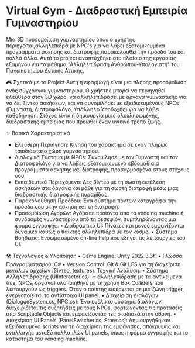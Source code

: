 # Virtual Gym - Διαδραστική Εμπειρία Γυμναστηρίου
Μια 3D προσομοίωση γυμναστηρίου όπου ο χρήστης περιηγείται,αλληλεπιδρά με NPC's για να λάβει εξατομικευμένα προγράμματα άσκησης και διατροφής,παρακολουθεί την πρόοδό του και πολλά άλλα.
Αυτό το project αναπτύχθηκε στο πλαίσιο της εργασίας εξαμήνου για το μάθημα "Αλληλεπίδραση Ανθρώπου-Υπολογιστή" του Πανεπιστημίου Δυτικής Αττικής.

🎮 Σχετικά με το Project
  Αυτή η εφαρμογή είναι μια πλήρης προσομοίωση ενός σύγχρονου γυμναστηρίου. Ο χρήστης μπορεί να περιηγηθεί ελεύθερα στον 3D χώρο, να αλληλεπιδράσει με όργανα γυμναστικής για να δει βίντεο ασκήσεων, και να συνομιλήσει με εξειδικευμένους NPCs (Γυμναστή, Διατροφολόγο, Υπάλληλο Υποδοχής) για να λάβει καθοδήγηση. Στόχος είναι η δημιουργία μιας ολοκληρωμένης, διαδραστικής εμπειρίας που προωθεί έναν υγιεινό τρόπο ζωής.

  ✨ Βασικά Χαρακτηριστικά
  * Ελεύθερη Περιήγηση: Κίνηση του χαρακτήρα σε έναν πλήρως τρισδιάστατο χώρο γυμναστηρίου.
  * Διαλογικό Σύστημα με NPCs: Συνομίλησε με τον Γυμναστή και τον Διατροφολόγο για να λάβεις εξατομικευμένα εβδομαδιαία προγράμματα άσκησης και διατροφής, προσαρμοσμένα στους στόχους σου.
  * Εκπαιδευτικό Περιεχόμενο: Δες βίντεο με τη σωστή εκτέλεση ασκήσεων στα όργανα και μάθε για τη σωστή διατροφή μέσω μιας διαδραστικής διατροφικής πυραμίδας.
  * Παρακολούθηση Προόδου: Ένα σύστημα πόντων καταγράφει την πρόοδό σου στην άσκηση και τη διατροφή.
  * Προσομοίωση Αγορών: Αγόρασε προϊόντα από το vending machine ή συνδρομές γυμναστηρίου από τη ρεσεψιόν, συμπληρώνοντας μια φόρμα εγγραφής.
  • Διαδραστικό UI: Πίνακες και μενού εμφανίζονται δυναμικά καθώς ο παίκτης αλληλεπιδρά με τον κόσμο.
  • Σύστημα Βοήθειας: Ενσωματωμένο on-line help που εξηγεί τις λειτουργίες του UI.

  🛠️ Τεχνολογίες & Υλοποίηση
  • Game Engine: Unity 2022.3.3f1
  • Γλώσσα Προγραμματισμού: C#
  • Version Control: Git & Git LFS για τη διαχείριση μεγάλων αρχείων (βίντεο, textures).
  Τεχνική Ανάλυση:
  • Σύστημα Αλληλεπίδρασης (UIInteractor.cs): Η αλληλεπίδραση με τα αντικείμενα (π.χ. NPCs, όργανα) υλοποιήθηκε με τη χρήση Box Colliders που λειτουργούν 
    ως triggers. Όταν ο παίκτης εισέρχεται σε μια ζώνη trigger, ενεργοποιείται το αντίστοιχο UI panel.
  • Διαχείριση Διαλόγων (DialogueSystem.cs, NPC.cs): Ένα ευέλικτο σύστημα διαλόγων διαχειρίζεται τις συζητήσεις με τους NPCs, φορτώνοντας τις προτάσεις από 
    Scriptable Objects και εμφανίζοντάς τες σταδιακά στην οθόνη.
  • Διαχείριση UI Panels (PanelSwitcher.cs, Store.cs): Δημιουργήθηκαν εξειδικευμένα scripts για τη διαχείριση της εμφάνισης, απόκρυψης και εναλλαγής μεταξύ 
    πολλαπλών UI panels, όπως η φόρμα εγγραφής και το κατάστημα του vending machine.
